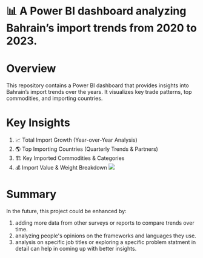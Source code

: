 # 📊 A Power BI dashboard analyzing Bahrain’s import trends from 2020 to 2023.


# Overview
This repository contains a Power BI dashboard that provides insights into Bahrain’s import trends over the years. It visualizes key trade patterns, top commodities, and importing countries.


# Key Insights
1. 📈 Total Import Growth (Year-over-Year Analysis)
2. 🌎 Top Importing Countries (Quarterly Trends & Partners)
3. 🏗 Key Imported Commodities & Categories
4. 💰 Import Value & Weight Breakdown
![](https://i.pinimg.com/736x/0f/cd/3c/0fcd3ced443b7f1e70cc135e587fc0e0.jpg)

 
# Summary
In the future, this project could be enhanced by:
1. adding more data from other surveys or reports to compare trends over time.
2.  analyzing people's opinions on the frameworks and languages they use.
3.  analysis on specific job titles or exploring a specific problem statment in detail can help in coming up with better insights. 
